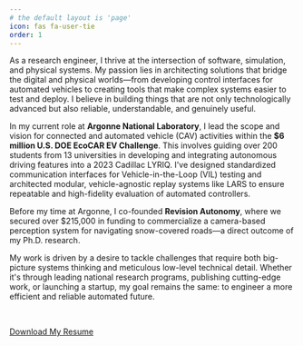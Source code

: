```yaml
---
# the default layout is 'page'
icon: fas fa-user-tie
order: 1
---
```


As a research engineer, I thrive at the intersection of software, simulation, and physical systems. My passion lies in architecting solutions that bridge the digital and physical worlds—from developing control interfaces for automated vehicles to creating tools that make complex systems easier to test and deploy. I believe in building things that are not only technologically advanced but also reliable, understandable, and genuinely useful.

In my current role at **Argonne National Laboratory**, I lead the scope and vision for connected and automated vehicle (CAV) activities within the **$6 million U.S. DOE EcoCAR EV Challenge**. This involves guiding over 200 students from 13 universities in developing and integrating autonomous driving features into a 2023 Cadillac LYRIQ. I've designed standardized communication interfaces for Vehicle-in-the-Loop (VIL) testing and architected modular, vehicle-agnostic replay systems like LARS to ensure repeatable and high-fidelity evaluation of automated controllers.

Before my time at Argonne, I co-founded **Revision Autonomy**, where we secured over $215,000 in funding to commercialize a camera-based perception system for navigating snow-covered roads—a direct outcome of my Ph.D. research.

My work is driven by a desire to tackle challenges that require both big-picture systems thinking and meticulous low-level technical detail. Whether it's through leading national research programs, publishing cutting-edge work, or launching a startup, my goal remains the same: to engineer a more efficient and reliable automated future.

<br>

<a href="/assets/documents/Goberville-resumev9.pdf" target="_blank" class="btn btn-primary">Download My Resume</a>